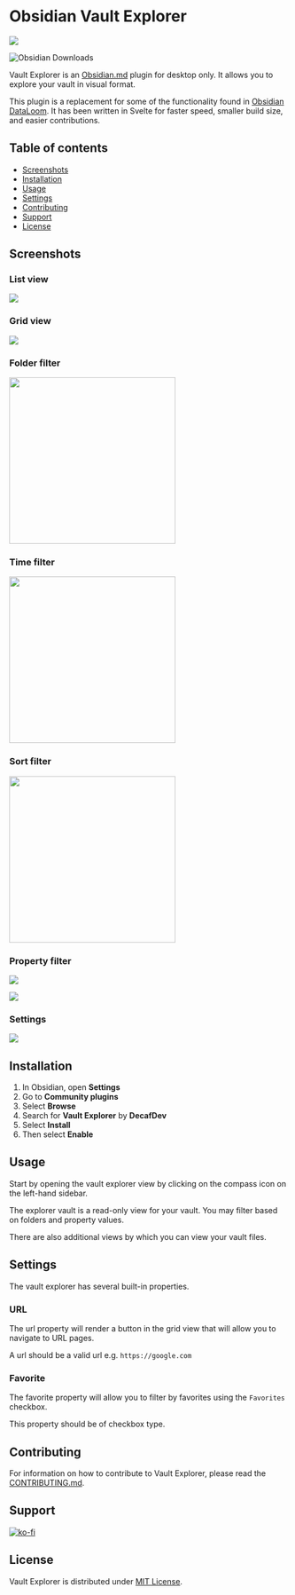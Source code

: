 # Obsidian Vault Explorer

![](/readme/cover.png)

![Obsidian Downloads](https://img.shields.io/badge/dynamic/json?logo=obsidian&color=%23483699&label=downloads&query=%24%5B%22vault-explorer%22%5D.downloads&url=https%3A%2F%2Fraw.githubusercontent.com%2Fobsidianmd%2Fobsidian-releases%2Fmaster%2Fcommunity-plugin-stats.json)

Vault Explorer is an [Obsidian.md](https://obsidian.md) plugin for desktop only. It allows you to explore your vault in visual format.

This plugin is a replacement for some of the functionality found in [Obsidian DataLoom](https://github.com/decaf-dev/obsidian-dataloom). It has been written in Svelte for faster speed, smaller build size, and easier contributions.

## Table of contents

-   [Screenshots](#screenshots)
-   [Installation](#installation)
-   [Usage](#usage)
-   [Settings](#settings)
-   [Contributing](#contributing)
-   [Support](#support)
-   [License](#license)

## Screenshots

### List view

![](/readme/feature-list.png)

### Grid view

![](/readme/feature-grid.png)

### Folder filter

<img src="readme/feature-folder-filter.png" width="300">

### Time filter

<img src="readme/feature-time-filter.png" width="300">

### Sort filter

<img src="readme/feature-sort-filter.png" width="300">

### Property filter

![](/readme/feat-property-filter.png)

![](/readme/feature-property-filter2.png)

### Settings

![](/readme/feature-settings.png)

## Installation

1. In Obsidian, open **Settings**
2. Go to **Community plugins**
3. Select **Browse**
4. Search for **Vault Explorer** by **DecafDev**
5. Select **Install**
6. Then select **Enable**

## Usage

Start by opening the vault explorer view by clicking on the compass icon on the left-hand sidebar.

The explorer vault is a read-only view for your vault. You may filter based on folders and property values.

There are also additional views by which you can view your vault files.

## Settings

The vault explorer has several built-in properties.

### URL

The url property will render a button in the grid view that will allow you to navigate to URL pages.

A url should be a valid url e.g. `https://google.com`

### Favorite

The favorite property will allow you to filter by favorites using the `Favorites` checkbox.

This property should be of checkbox type.

## Contributing

For information on how to contribute to Vault Explorer, please read the [CONTRIBUTING.md](CONTRIBUTING.md).

## Support

[![ko-fi](https://ko-fi.com/img/githubbutton_sm.svg)](https://ko-fi.com/P5P5YNX0Y)

## License

Vault Explorer is distributed under [MIT License](https://github.com/decaf-dev/obsidian-vault-explorer/blob/master/LICENSE).
